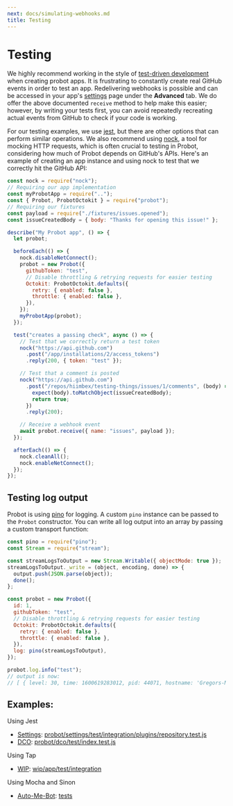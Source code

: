 ```yaml
---
next: docs/simulating-webhooks.md
title: Testing
---
```


# Testing

We highly recommend working in the style of [test-driven development](http://agiledata.org/essays/tdd.html) when creating probot apps. It is frustrating to constantly create real GitHub events in order to test an app. Redelivering webhooks is possible and can be accessed in your app's [settings](https://github.com/settings/apps) page under the **Advanced** tab. We do offer the above documented `receive` method to help make this easier; however, by writing your tests first, you can avoid repeatedly recreating actual events from GitHub to check if your code is working.

For our testing examples, we use [jest](https://facebook.github.io/jest/), but there are other options that can perform similar operations. We also recommend using [nock](https://github.com/nock/nock), a tool for mocking HTTP requests, which is often crucial to testing in Probot, considering how much of Probot depends on GitHub's APIs. Here's an example of creating an app instance and using nock to test that we correctly hit the GitHub API:

```js
const nock = require("nock");
// Requiring our app implementation
const myProbotApp = require("..");
const { Probot, ProbotOctokit } = require("probot");
// Requiring our fixtures
const payload = require("./fixtures/issues.opened");
const issueCreatedBody = { body: "Thanks for opening this issue!" };

describe("My Probot app", () => {
  let probot;

  beforeEach(() => {
    nock.disableNetConnect();
    probot = new Probot({
      githubToken: "test",
      // Disable throttling & retrying requests for easier testing
      Octokit: ProbotOctokit.defaults({
        retry: { enabled: false },
        throttle: { enabled: false },
      }),
    });
    myProbotApp(probot);
  });

  test("creates a passing check", async () => {
    // Test that we correctly return a test token
    nock("https://api.github.com")
      .post("/app/installations/2/access_tokens")
      .reply(200, { token: "test" });

    // Test that a comment is posted
    nock("https://api.github.com")
      .post("/repos/hiimbex/testing-things/issues/1/comments", (body) => {
        expect(body).toMatchObject(issueCreatedBody);
        return true;
      })
      .reply(200);

    // Receive a webhook event
    await probot.receive({ name: "issues", payload });
  });

  afterEach(() => {
    nock.cleanAll();
    nock.enableNetConnect();
  });
});
```

## Testing log output

Probot is using [pino](https://getpino.io/) for logging. A custom `pino` instance can be passed to the `Probot` constructor. You can write all log output into an array by passing a custom transport function:

```js
const pino = require("pino");
const Stream = require("stream");

const streamLogsToOutput = new Stream.Writable({ objectMode: true });
streamLogsToOutput._write = (object, encoding, done) => {
  output.push(JSON.parse(object));
  done();
};

const probot = new Probot({
  id: 1,
  githubToken: "test",
  // Disable throttling & retrying requests for easier testing
  Octokit: ProbotOctokit.defaults({
    retry: { enabled: false },
    throttle: { enabled: false },
  }),
  log: pino(streamLogsToOutput),
});

probot.log.info("test");
// output is now:
// [ { level: 30, time: 1600619283012, pid: 44071, hostname: 'Gregors-MacBook-Pro.local', msg: 'test' } ]
```

## Examples:

Using Jest

- [Settings](https://github.com/probot/settings): [probot/settings/test/integration/plugins/repository.test.js](https://github.com/probot/settings/blob/master/test/integration/plugins/repository.test.js)
- [DCO](https://github.com/probot/dco): [probot/dco/test/index.test.js](https://github.com/probot/dco/blob/master/test/index.test.js)

Using Tap

- [WIP](https://github.com/apps/wip/): [wip/app/test/integration](https://github.com/wip/app/tree/master/test/integration)

Using Mocha and Sinon

- [Auto-Me-Bot](https://github.com/TomerFi/auto-me-bot): [tests](https://github.com/TomerFi/auto-me-bot/tree/main/tests)
